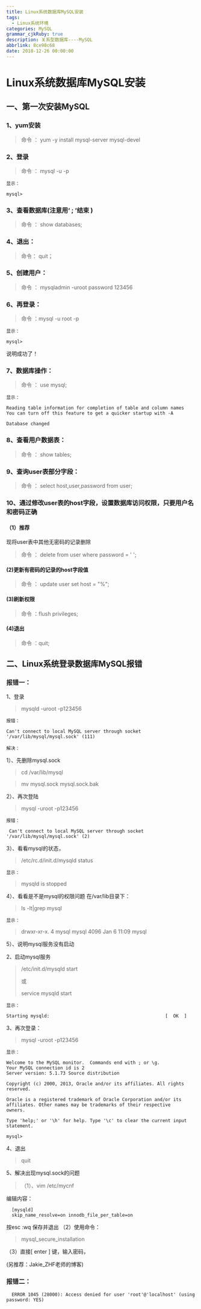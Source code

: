 ```yaml
---
title: Linux系统数据库MySQL安装
tags:
  - Linux系统环境
categories: MySQL
grammar_cjkRuby: true
description: 关系型数据库----MySQL
abbrlink: 8ce98c68
date: 2018-12-26 00:00:00
---
```


# Linux系统数据库MySQL安装

## 一、第一次安装MySQL

### 1、yum安装

> 命令 ： yum -y install mysql-server mysql-devel

### 2、登录

> 命令 ： mysql -u -p

`显示：`

```
mysql>
```



### 3、查看数据库(注意用‘ ; ’结束 )

> 命令 ： show databases;

### 4、退出：

> 命令： quit；

### 5、创建用户：

> 命令 ： mysqladmin -uroot password 123456

### 6、再登录：

> 命令 ：mysql -u root -p

`显示：`

```
mysql>
```

说明成功了！

### 7、数据库操作：

> 命令 ： use mysql;

`显示：`

```
Reading table information for completion of table and column names
You can turn off this feature to get a quicker startup with -A

Database changed
```

### 8、查看用户数据表：

> 命令 ： show tables;

### 9、查询user表部分字段：

> 命令 ： select host,user,password from user;

### 10、通过修改user表的host字段，设置数据库访问权限，只要用户名和密码正确

#### （1）推荐

现将user表中其他无密码的记录删除

> 命令 ： delete from user where password = ' ';

#### (2)更新有密码的记录的host字段值

> 命令 ： update user set host = "%";

#### (3)刷新权限

>  命令 ：flush privileges;

#### (4)退出

> 命令 ：quit;



## 二、Linux系统登录数据库MySQL报错

### 报错一：

1、登录 

> mysqld -uroot -p123456

`报错：`

```
Can't connect to local MySQL server through socket '/var/lib/mysql/mysql.sock' (111)
```

`解决：`

1）、先删除mysql.sock

> cd /var/lib/mysql

> mv  mysql.sock  mysql.sock.bak

2）、再次登陆

> mysql -uroot -p123456

`报错：`

```
 Can't connect to local MySQL server through socket '/var/lib/mysql/mysql.sock' (2)
```

 3）、看看mysql的状态，

>  /etc/rc.d/init.d/mysqld status

 `显示：`

>  mysqld is stopped

4）、看看是不是mysql的权限问题
在/var/lib目录下：

> ls -lt|grep mysql

`显示：`

> drwxr-xr-x. 4 mysql   mysql 4096 Jan  6 11:09 mysql

5）、说明mysql服务没有启动

2、启动mysql服务

> /etc/init.d/mysqld start
>
> 或
>
> service mysqld start

`显示：`

```
Starting mysqld:                                           [  OK  ]
```

3、再次登录：

> mysql -uroot -p123456

`显示：`

```
Welcome to the MySQL monitor.  Commands end with ; or \g.
Your MySQL connection id is 2
Server version: 5.1.73 Source distribution

Copyright (c) 2000, 2013, Oracle and/or its affiliates. All rights reserved.

Oracle is a registered trademark of Oracle Corporation and/or its
affiliates. Other names may be trademarks of their respective
owners.

Type 'help;' or '\h' for help. Type '\c' to clear the current input statement.

mysql> 
```

4、退出

> quit

5、解决出现mysql.sock的问题

>   （1）、vim /etc/mycnf

  编辑内容：

```
  [mysqld]
  skip_name_resolve=on innodb_file_per_table=on
```

  按esc :wq 保存并退出
  （2）使用命令：

> mysql_secure_installation

  （3）直接[ enter ] 键，输入密码，



(另推荐：Jakie_ZHF老师的博客)

###   报错二：

```
  ERROR 1045 (28000): Access denied for user 'root'@'localhost' (using password: YES)
```





























































